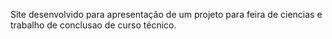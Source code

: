 Site desenvolvido para apresentação de um projeto para feira de ciencias e trabalho de conclusao de curso técnico.
